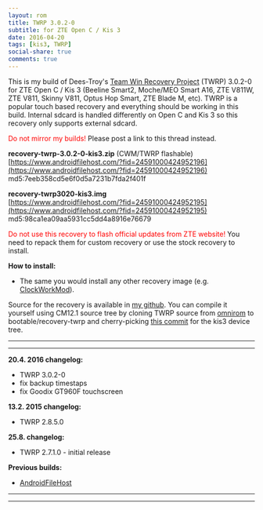 ```yaml
---
layout: rom
title: TWRP 3.0.2-0
subtitle: for ZTE Open C / Kis 3
date: 2016-04-20
tags: [kis3, TWRP]
social-share: true
comments: true
---
```


This is my build of Dees-Troy's [Team Win Recovery Project](http://teamw.in/project/twrp2) (TWRP) 3.0.2-0 for ZTE Open C / Kis 3 (Beeline Smart2, Moche/MEO Smart A16, ZTE V811W, ZTE V811, Skinny V811, Optus Hop Smart, ZTE Blade M, etc). TWRP is a popular touch based recovery and everything should be working in this build. Internal sdcard is handled differently on Open C and Kis 3 so this recovery only supports external sdcard.

<span style="color:#ff0000;">Do not mirror my builds!</span> Please post a link to this thread instead.

**recovery-twrp-3.0.2-0-kis3.zip** (CWM/TWRP flashable)  
[https://www.androidfilehost.com/?fid=24591000424952196](https://www.androidfilehost.com/?fid=24591000424952196)  
md5:7eeb358cd5e6f0d5a7231b7fda2f401f

**recovery-twrp3020-kis3.img**  
[https://www.androidfilehost.com/?fid=24591000424952195](https://www.androidfilehost.com/?fid=24591000424952195)  
md5:98ca1ea09aa5931cc5dd4a8916e76679

<span style="color:#ff0000;">Do not use this recovery to flash official updates from ZTE website!</span> You need to repack them for custom recovery or use the stock recovery to install.

**How to install:**

- The same you would install any other recovery image (e.g. [ClockWorkMod](/devices/kis3/CWM)).

Source for the recovery is available in [my github](https://github.com/KonstaT/android_device_zte_kis3). You can compile it yourself using CM12.1 source tree by cloning TWRP source from [omnirom](https://github.com/omnirom/android_bootable_recovery) to bootable/recovery-twrp and cherry-picking [this commit](https://github.com/KonstaT/android_device_zte_kis3/commit/ba633bf49fcfe614e66ffe0f0153b3eaf7c549b8) for the kis3 device tree.

----
----

**20.4. 2016 changelog:**

- TWRP 3.0.2-0
- fix backup timestaps
- fix Goodix GT960F touchscreen

**13.2. 2015 changelog:**

- TWRP 2.8.5.0

**25.8. changelog:**

- TWRP 2.7.1.0 - initial release

**Previous builds:**

- [AndroidFileHost](https://www.androidfilehost.com/?w=files&flid=90055)

----
----
